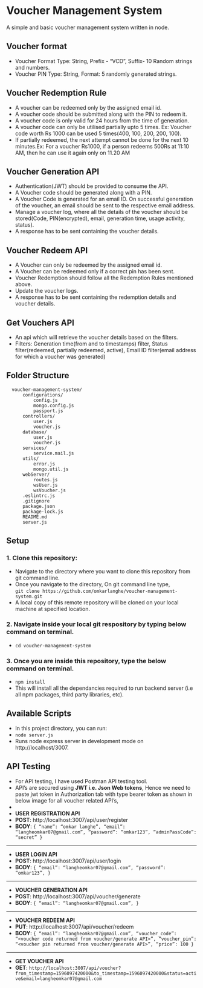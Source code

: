 # Voucher Management System
A simple and basic voucher management system written in node.

## Voucher format
* Voucher Format Type: String, Prefix - “VCD”, Suffix- 10 Random strings and numbers.<br>
* Voucher PIN Type: String, Format: 5 randomly generated strings.<br>

## Voucher Redemption Rule
* A voucher can be redeemed only by the assigned email id.
* A voucher code should be submitted along with the PIN to redeem it.
* A voucher code is only valid for 24 hours from the time of generation.
* A voucher code can only be utilised partially upto 5 times. Ex: Voucher code worth Rs 1000 can be used 5 times(400, 100, 200, 200, 100).
* If partially redeemed, the next attempt cannot be done for the next 10 minutes.Ex: For a voucher Rs1000, if a person redeems 500Rs at 11:10 AM, then he can use it again only on 11.20 AM

## Voucher Generation API
* Authentication(JWT) should be provided to consume the API.
* A Voucher code should be generated along with a PIN.
* A Voucher Code is generated for an email ID. On successful generation of the voucher, an email should be sent to the respective email address.
* Manage a voucher log, where all the details of the voucher should be stored(Code, PIN(encrypted), email, generation time, usage activity, status).
* A response has to be sent containing the voucher details.

## Voucher Redeem API
* A Voucher can only be redeemed by the assigned email id.
* A Voucher can be redeemed only if a correct pin has been sent.
* Voucher Redemption should follow all the Redemption Rules mentioned above.
* Update the voucher logs.
* A response has to be sent containing the redemption details and voucher details.

## Get Vouchers API
* An api which will retrieve the voucher details based on the filters.
* Filters: Generation time(from and to timestamps) filter, Status filter(redeemed, partially redeemed, active), Email ID filter(email address for which a voucher was generated)

## Folder Structure
```
  voucher-management-system/
      configurations/
          config.js
          mongo.config.js
          passport.js
      controllers/
          user.js
          voucher.js
      database/
          user.js
          voucher.js
      services/
          service.mail.js
      utils/
          error.js
          mongo.util.js
      webServer/
          routes.js
          wsUser.js
          wsVoucher.js
      .eslintrc.js
      .gitignore
      package.json
      package-lock.js
      README.md
      server.js
```
## Setup

  ### 1. Clone this repository:
  - Navigate to the directory where you want to clone this repository from git command line.
  - Once you navigate to the directory, On git command line type,<br>
  `git clone https://github.com/omkarlanghe/voucher-management-system.git`
  - A local copy of this remote repository will be cloned on your local machine at specified location.
  
  ### 2. Navigate inside your local git respository by typing below command on terminal.
  - `cd voucher-management-system`

  ### 3. Once you are inside this repository, type the below command on terminal.
  - `npm install`
  - This will install all the dependancies required to run backend server (i.e all npm packages, third party libraries, etc).
  
## Available Scripts
  - In this project directory, you can run:
  - `node server.js`
  - Runs node express server in development mode on http://localhost/3007.<br>
  
## API Testing
  - For API testing, I have used Postman API testing tool.
  - API’s are secured using **JWT i.e. Json Web tokens**, Hence we need to paste jwt token in Authorization tab with type bearer token as shown in below image for all voucher related API’s,
  - 
  - **USER REGISTRATION API**
  - **POST**: http://localhost:3007/api/user/register
  - **BODY**:
    `{
      “name”: “omkar langhe”,
      “email”: “langheomkar07@gmail.com”,
      “password”: “omkar123”,
      “adminPassCode”: “secret”
     }`
  ---   
  - **USER LOGIN API**
  - **POST**: http://localhost:3007/api/user/login
  - **BODY**:
    `{
      “email”: “langheomkar07@gmail.com”,
      “password”: “omkar123”,
     }`
  ---
  - **VOUCHER GENERATION API**
  - **POST**: http://localhost:3007/api/voucher/generate
  - **BODY**:
    `{
      “email”: “langheomkar07@gmail.com”,
     }`
  ---
  - **VOUCHER REDEEM API**
  - **PUT**: http://localhost:3007/api/voucher/redeem
  - **BODY**:
    `{
      “email”: “langheomkar07@gmail.com”,
      “voucher_code”: “<voucher code returned from voucher/generate API>”,
      “voucher_pin”: “<voucher pin returned from voucher/generate API>”,
      “price”: 100
     }`
  ---
  - **GET VOUCHER API**
  - **GET**: `http://localhost:3007/api/voucher?from_timestamp=1596097420000&to_timestamp=1596097420000&status=active&email=langheomkar07@gmail.com`

